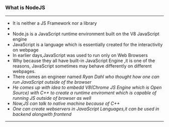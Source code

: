 <h3>What is NodeJS</h3>
<hr>
<ul>
<li>It is neither a JS Framework nor a library<li>
<li>Node.js is a JavaScript runtime environment built on the V8 JavaScript engine</li>
<li>JavaScript is a language which is essentially created for the interactivity on webpage</li>
<li>In earlier days,JavaScript was used to run only on Web Browsers</li>
<li>Why because they all have built-in JavaScript Engine ,it is one of the reasons, JavaScript sometimes may behave differently on different webpages.</li>
<li>There comes an engineer named <i>Ryan Dahl<i> who thought how one can run JavaScript outside of the browser</li>
<li>He comes up with idea to embedd V8(Chrome JS Engine which is Open Source) with C++ to create a runtime enviroment which is capable of running JS outside of browser as well</li>
<li>Now,JS can talk to native machine because of C++</li>
<li>One can create webservers in JavaScript Languages,it can be used in backend alongwith frontend</li>
</ul>
<hr>

